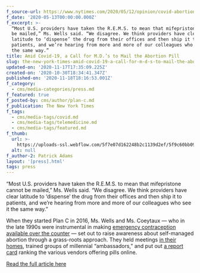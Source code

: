 ```yaml
---
f_source-url: https://www.nytimes.com/2020/05/12/opinion/covid-abortion-pill.html
f_date: '2020-05-13T00:00:00.000Z'
f_excerpt: >-
  “Most U.S. providers have taken the R.E.M.S. to mean that mifepristone cannot
  be mailed,” Ms. Wells said. “We disagree. We think providers have clear
  latitude to ‘dispense’ the drug from their offices and then ship it to
  patients, and we’re hearing from more and more of our colleagues who see it
  the same way.”
title: Amid Covid-19, a Call for M.D.’s to Mail the Abortion Pill
slug: the-new-york-times-amid-covid-19-a-call-for-m-d-s-to-mail-the-abortion-pill
updated-on: '2020-11-17T17:35:09.225Z'
created-on: '2020-10-30T18:34:41.347Z'
published-on: '2020-11-18T18:16:53.001Z'
f_category:
  - cms/media-categories/press.md
f_featured: true
f_posted-by: cms/author/plan-c.md
f_publication: The New York Times
f_tags:
  - cms/media-tags/covid.md
  - cms/media-tags/telemedicine.md
  - cms/media-tags/featured.md
f_thumb:
  url: >-
    https://uploads-ssl.webflow.com/5f7e07d162248b2c1139d2ef/5f9c60bb09941dfdbc8fc711_12FixesAdams-superJumbo.jpg
  alt: null
f_author-2: Patrick Adams
layout: '[press].html'
tags: press
---
```


“Most U.S. providers have taken the R.E.M.S. to mean that mifepristone cannot be mailed,” Ms. Wells said. “We disagree. We think providers have clear latitude to ‘dispense’ the drug from their offices and then ship it to patients, and we’re hearing from more and more of our colleagues who see it the same way.”  
  
When they started Plan C in 2016, Ms. Wells and Ms. Coeytaux — who in the late 1990s were instrumental in making [emergency contraception available over the counter](https://www.whijournal.com/article/S1049-3867(00)00072-4/fulltext) — set out to raise awareness about self-managed abortion through a grass-roots approach. They held meetings [in their homes](https://www.nytimes.com/2017/04/27/opinion/spreading-plan-c-to-end-pregnancy.html?_r=0), trained groups of millennial “ambassadors,” and put out [a report card](http://cdn.cnn.com/cnn/2018/images/10/22/plancreportcardnew.pdf) ranking the various vendors offering pills online.

[Read the full article here](https://www.nytimes.com/2020/05/12/opinion/covid-abortion-pill.html)

